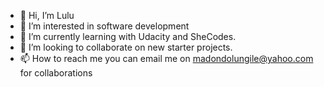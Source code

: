 - 👋 Hi, I’m Lulu
- 👀 I’m interested in software development
- 🌱 I’m currently learning with Udacity and SheCodes.
- 💞️ I’m looking to collaborate on new starter projects.
- 📫 How to reach me you can email me on madondolungile@yahoo.com for collaborations

<!---
MadondoL/MadondoL is a ✨ special ✨ repository because its `README.md` (this file) appears on your GitHub profile.
You can click the Preview link to take a look at your changes.
--->
